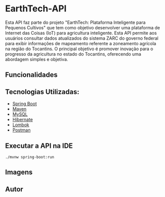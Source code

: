 # EarthTech-API

Esta API faz parte do projeto "EarthTech: Plataforma Inteligente para Pequenos Cultivos" que tem como objetivo desenvolver uma plataforma de Internet das Coisas (IoT) para agricultura inteligente. Esta API permite aos usuários consultar dados atualizados do sistema ZARC do governo federal para exibir informações de mapeamento referente a zoneamento agrícola na região do Tocantins. O principal objetivo é promover inovação para o progresso da agricultura no estado do Tocantins, oferecendo uma abordagem simples e objetiva.

## Funcionalidades

## Tecnologias Utilizadas:

- [Spring Boot](https://docs.spring.io/spring-boot/installing.html)
- [Maven](https://maven.apache.org/download.cgi)
- [MySQL](https://dev.mysql.com/downloads/installer/)
- [Hibernate](https://hibernate.org/orm/documentation/getting-started/)
- [Lombok](https://projectlombok.org/setup/)
- [Postman](https://www.postman.com/downloads/)

## Executar a API na IDE

```
./mvnw spring-boot:run
```
## Imagens 

## Autor
